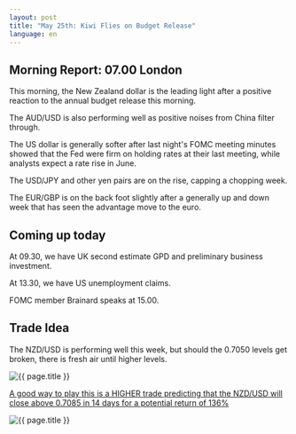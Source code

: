 ```yaml
---
layout: post
title: "May 25th: Kiwi Flies on Budget Release"
language: en
---
```

## Morning Report: 07.00 London

This morning, the New Zealand dollar is the leading light after a positive reaction to the annual budget release this morning. 

The AUD/USD is also performing well as positive noises from China filter through. 

The US dollar is generally softer after last night's FOMC meeting minutes showed that the Fed were firm on holding rates at their last meeting, while analysts expect a rate rise in June. 

The USD/JPY and other yen pairs are on the rise, capping a chopping week. 

The EUR/GBP is on the back foot slightly after a generally up and down week that has seen the advantage move to the euro. 

## Coming up today

At 09.30, we have UK second estimate GPD and preliminary business investment. 

At 13.30, we have US unemployment claims. 

FOMC member Brainard speaks at 15.00. 

## Trade Idea

The NZD/USD is performing well this week, but should the 0.7050 levels get broken, there is fresh air until higher levels.


<img class="post-image" src="{{ site.url }}/images/2017-05-25_07-27-11.jpg" alt="{{ page.title }}" title="{{ page.title }}">

<a href="%LINK%%?currency=GBP&market=forex&underlying=frxNZDUSD&formname=higherlower&duration_amount=14&duration_units=d&amount=10&amount_type=payout&expiry_type=duration&barrier=0.7085" target="_blank">A good way to play this is a HIGHER trade predicting that the NZD/USD will close above 0.7085 in 14 days for a potential return of 136%</a>

<img class="post-image" src="{{ site.url }}/images/2017-05-25_07-29-28.jpg" alt="{{ page.title }}" title="{{ page.title }}">